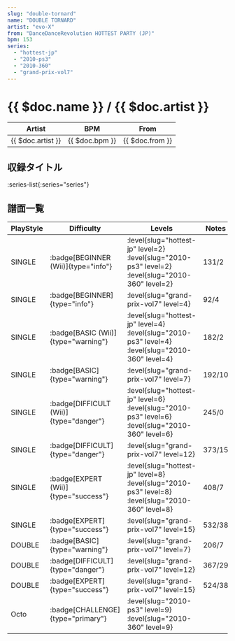```yaml
---
slug: "double-tornard"
name: "DOUBLE TORNARD"
artist: "evo-X"
from: "DanceDanceRevolution HOTTEST PARTY (JP)"
bpm: 153
series:
  - "hottest-jp"
  - "2010-ps3"
  - "2010-360"
  - "grand-prix-vol7"
---
```


# {{ $doc.name }} / {{ $doc.artist }}

|Artist|BPM|From|
|------|---|----|
|{{ $doc.artist }}|{{ $doc.bpm }}|{{ $doc.from }}|

## 収録タイトル

:series-list{:series="series"}

## 譜面一覧

|PlayStyle|Difficulty|Levels|Notes|Movie|
|---------|----------|------|-----|-----|
|SINGLE| :badge[BEGINNER (Wii)]{type="info"}|<div class="field is-grouped is-grouped-multiline"> :level{slug="hottest-jp" level=2} :level{slug="2010-ps3" level=2} :level{slug="2010-360" level=2}</div>|131/2||
|SINGLE| :badge[BEGINNER]{type="info"}|<div class="field is-grouped is-grouped-multiline"> :level{slug="grand-prix-vol7" level=4}</div>|92/4||
|SINGLE| :badge[BASIC (Wii)]{type="warning"}|<div class="field is-grouped is-grouped-multiline"> :level{slug="hottest-jp" level=4} :level{slug="2010-ps3" level=4} :level{slug="2010-360" level=4}</div>|182/2||
|SINGLE| :badge[BASIC]{type="warning"}|<div class="field is-grouped is-grouped-multiline"> :level{slug="grand-prix-vol7" level=7}</div>|192/10||
|SINGLE| :badge[DIFFICULT (Wii)]{type="danger"}|<div class="field is-grouped is-grouped-multiline"> :level{slug="hottest-jp" level=6} :level{slug="2010-ps3" level=6} :level{slug="2010-360" level=6}</div>|245/0||
|SINGLE| :badge[DIFFICULT]{type="danger"}|<div class="field is-grouped is-grouped-multiline"> :level{slug="grand-prix-vol7" level=12}</div>|373/15||
|SINGLE| :badge[EXPERT (Wii)]{type="success"}|<div class="field is-grouped is-grouped-multiline"> :level{slug="hottest-jp" level=8} :level{slug="2010-ps3" level=8} :level{slug="2010-360" level=8}</div>|408/7||
|SINGLE| :badge[EXPERT]{type="success"}|<div class="field is-grouped is-grouped-multiline"> :level{slug="grand-prix-vol7" level=15}</div>|532/38||
|DOUBLE| :badge[BASIC]{type="warning"}|<div class="field is-grouped is-grouped-multiline"> :level{slug="grand-prix-vol7" level=7}</div>|206/7||
|DOUBLE| :badge[DIFFICULT]{type="danger"}|<div class="field is-grouped is-grouped-multiline"> :level{slug="grand-prix-vol7" level=12}</div>|367/29||
|DOUBLE| :badge[EXPERT]{type="success"}|<div class="field is-grouped is-grouped-multiline"> :level{slug="grand-prix-vol7" level=15}</div>|524/38||
|Octo| :badge[CHALLENGE]{type="primary"}|<div class="field is-grouped is-grouped-multiline"> :level{slug="2010-ps3" level=9} :level{slug="2010-360" level=9}</div>|||
